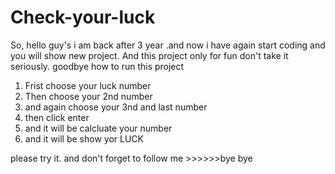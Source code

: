 # Check-your-luck
So, hello guy's i am back after 3 year .and now i have again start coding and you will show new project. And this project only for fun don't take it seriously. goodbye
 how to run this project
1. Frist choose your luck number
2. Then choose your 2nd number
3. and again choose your 3nd and last number
4. then click enter
5. and it will be calcluate your number
6. and it will be show yor LUCK

please try it.
and don't forget to follow me >>>>>>bye bye
